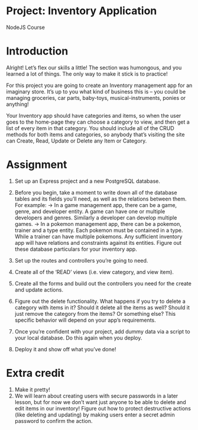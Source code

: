 # Project: Inventory Application
NodeJS Course

# Introduction
Alright! Let’s flex our skills a little! The section was humongous, and you learned a lot of things. The only way to make it stick is to practice!

For this project you are going to create an Inventory management app for an imaginary store. It’s up to you what kind of business this is – you could be managing groceries, car parts, baby-toys, musical-instruments, ponies or anything!

Your Inventory app should have categories and items, so when the user goes to the home-page they can choose a category to view, and then get a list of every item in that category. You should include all of the CRUD methods for both items and categories, so anybody that’s visiting the site can Create, Read, Update or Delete any Item or Category.

# Assignment

1. Set up an Express project and a new PostgreSQL database.
2. Before you begin, take a moment to write down all of the database tables and its fields you’ll need, as well as the relations between them. For example:
-> In a game management app, there can be a game, genre, and developer entity. A game can have one or multiple developers and genres. Similarly a developer can develop multiple games.
-> In a pokemon management app, there can be a pokemon, trainer and a type entity. Each pokemon must be contained in a type. While a trainer can have multiple pokemons.
Any sufficient inventory app will have relations and constraints against its entities. Figure out these database particulars for your inventory app.

3. Set up the routes and controllers you’re going to need.
4. Create all of the ‘READ’ views (i.e. view category, and view item).
5. Create all the forms and build out the controllers you need for the create and update actions.
6. Figure out the delete functionality. What happens if you try to delete a category with items in it? Should it delete all the items as well? Should it just remove the category from the items? Or something else? This specific behavior will depend on your app’s requirements.
7. Once you’re confident with your project, add dummy data via a script to your local database. Do this again when you deploy.
8. Deploy it and show off what you’ve done!
# Extra credit
1. Make it pretty!
2. We will learn about creating users with secure passwords in a later lesson, but for now we don’t want just anyone to be able to delete and edit items in our inventory! Figure out how to protect destructive actions (like deleting and updating) by making users enter a secret admin password to confirm the action.
